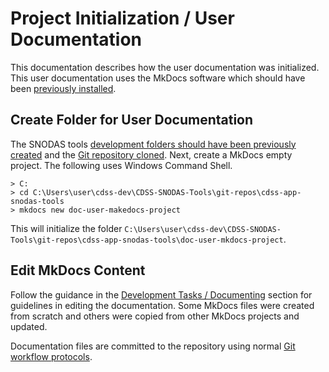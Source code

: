 # Project Initialization / User Documentation

This documentation describes how the user documentation was initialized.
This user documentation uses the MkDocs software which should have been [previously installed](../dev-env/mkdocs/).

## Create Folder for User Documentation

The SNODAS tools [development folders should have been previously created](dev-folder/) and the [Git repository cloned](github/).
Next, create a MkDocs empty project.  The following uses Windows Command Shell.


```
> C:
> cd C:\Users\user\cdss-dev\CDSS-SNODAS-Tools\git-repos\cdss-app-snodas-tools
> mkdocs new doc-user-makedocs-project
```

This will initialize the folder `C:\Users\user\cdss-dev\CDSS-SNODAS-Tools\git-repos\cdss-app-snodas-tools\doc-user-mkdocs-project`.

## Edit MkDocs Content

Follow the guidance in the [Development Tasks / Documenting](../dev-tasks/doc#user-documentation-website) section for guidelines in editing the documentation.
Some MkDocs files were created from scratch and others were copied from other MkDocs projects and updated.

Documentation files are committed to the repository using normal [Git workflow protocols](../dev-tasks/git/).
